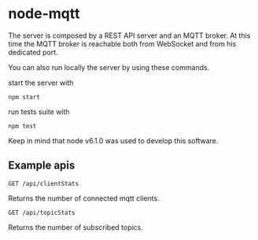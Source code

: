 # node-mqtt

The server is composed by a REST API server and an MQTT broker. At this time the MQTT broker is reachable both from WebSocket and from his dedicated port.

You can also run locally the server by using these commands.

start the server with 
```
npm start
```

run tests suite with
```
npm test
```

Keep in mind that node v6.1.0 was used to develop this software.

## Example apis

```
GET /api/clientStats
```
Returns the number of connected mqtt clients.
```
GET /api/topicStats
```
Returns the number of subscribed topics.